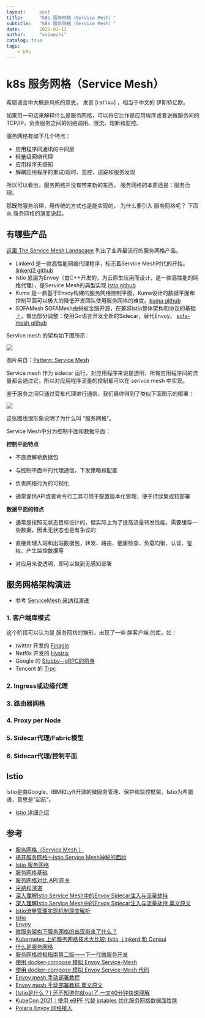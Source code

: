 ```yaml
---
layout:     post
title:      "k8s 服务网格（Service Mesh）"
subtitle:   "k8s 服务网格（Service Mesh）"
date:       2025-01-12
author:     "vxiaozhi"
catalog: true
tags:
    - k8s
---
```


# k8s 服务网格（Service Mesh）

希腊语言中大概是风帆的意思， 发音  [iːst'iəʊ] ，相当于中文的 伊斯特亿欧。

如果用一句话来解释什么是服务网格，可以将它比作是应用程序或者说微服务间的 TCP/IP，负责服务之间的网络调用、限流、熔断和监控。

服务网格有如下几个特点：

- 应用程序间通讯的中间层
- 轻量级网络代理
- 应用程序无感知
- 解耦应用程序的重试/超时、监控、追踪和服务发现

所以可以看出，服务网格并没有带来新的东西， 服务网格的本质还是：服务治理。

那既然服务治理，用传统的方式也是能实现的， 为什么要引入 服务网格呢？ 下面从 服务网格的演变说起。


## 有哪些产品

[这里 The Service Mesh Landscape](https://layer5.io/service-mesh-landscape) 列出了业界最流行的服务网格产品。


- Linkerd	是一款高性能网络代理程序，标志着Service Mesh时代的开始。 [linkerd2 github](https://github.com/linkerd/linkerd2)
- Istio	底层为Envoy（由C++开发的，为云原生应用而设计，是一款高性能的网络代理），是Service Mesh的典型实现 [istio github](https://github.com/istio/istio)
- Kuma	是一款基于Envoy构建的服务网络控制平面，Kuma设计的数据平面和控制平面可以极大的降低开发团队使用服务网格的难度。[kuma github](https://github.com/kumahq/kuma)
- SOFAMesh SOFAMesh由蚂蚁金服开源，在兼容Istio整体架构和协议的基础上，做出部分调整：使用Go语言开发全新的Sidecar，替代Envoy。 [sofa-mesh github](https://github.com/sofastack/sofa-mesh)


Service mesh 的架构如下图所示：

![](https://wmxiaozhi.github.io/picx-images-hosting/picx-imgs/k8s-net/service-mesh-arch.png)

图片来自：[Pattern: Service Mesh](https://philcalcado.com/2017/08/03/pattern_service_mesh.html)

Service mesh 作为 sidecar 运行，对应用程序来说是透明，所有应用程序间的流量都会通过它，所以对应用程序流量的控制都可以在 serivce mesh 中实现。


鉴于服务之间只通过旁车代理进行通信，我们最终得到了类似下面图示的部署：

![](https://wmxiaozhi.github.io/picx-images-hosting/picx-imgs/k8s-net/service-mesh-mesh.png)

这张图也很形象说明了为什么叫 “服务网格”。

Service Mesh中分为控制平面和数据平面：

**控制平面特点**

- 不直接解析数据包

- 与控制平面中的代理通信，下发策略和配置

- 负责网络行为的可视化

- 通常提供API或者命令行工具可用于配置版本化管理，便于持续集成和部署



**数据平面的特点**

- 通常是按照无状态目标设计的，但实际上为了提高流量转发性能，需要缓存一些数据，因此无状态也是有争议的

- 直接处理入站和出站数据包，转发、路由、健康检查、负载均衡、认证、鉴权、产生监控数据等

- 对应用来说透明，即可以做到无感知部署


## 服务网格架构演进

- 参考 [ServiceMesh 采纳和演进](https://hezhiqiang.gitbook.io/kubernetes-handbook/ling-yu-ying-yong/service-mesh/the-enterprise-path-to-service-mesh-architectures/service-mesh-adoption-and-evolution)

### 1. 客户端库模式

这个阶段可以认为是 服务网格的雏形，出现了一些 胖客户端 的库，如：
- twitter 开发的 [Finagle](https://github.com/twitter/finagle)
- Netflix 开发的 [Hystrix](https://github.com/Netflix/Hystrix)
- Google 的 [Stubby--gRPC的前身](https://www.iminho.me/wiki/docs/grpc-cloud-native-go-and-java/grpc-cloud-native-go-and-java-1f07n63dblm47)
- Tencent 的 [Trpc](https://github.com/trpc-group/trpc-go) 

### 2. Ingress或边缘代理

### 3. 路由器网格

### 4. Proxy per Node

### 5. Sidecar代理/Fabric模型

### 6. Sidecar代理/控制平面



## Istio

Istio是由Google、IBM和Lyft开源的微服务管理、保护和监控框架。Istio为希腊语，意思是”起航“。

- [Istio 详细介绍](k8s-service-mesh-istio.md)


## 参考

- [服务网格（Service Mesh ）](https://jimmysong.io/kubernetes-handbook/usecases/service-mesh.html)
- [揭开服务网格～Istio Service Mesh神秘的面纱](https://www.cnblogs.com/ZhuChangwu/p/16464316.html)
- [Istio 服务网格](https://istio.io/latest/zh/about/service-mesh/)
- [服务网格基础](https://jimmysong.io/kubernetes-handbook/usecases/service-mesh-fundamental.html)
- [服务网格对比 API 网关](https://jimmysong.io/kubernetes-handbook/usecases/service-mesh-vs-api-gateway.html)
- [采纳和演进](https://jimmysong.io/kubernetes-handbook/usecases/service-mesh-adoption-and-evolution.html)
- [深入理解Istio Service Mesh中的Envoy Sidecar注入与流量劫持](https://hezhiqiang.gitbook.io/kubernetes-handbook/ling-yu-ying-yong/service-mesh/istio/understand-sidecar-injection-and-traffic-hijack-in-istio-service-mesh)
- [深入理解Istio Service Mesh中的Envoy Sidecar注入与流量劫持 英文原文](https://faun.pub/understanding-how-envoy-sidecar-intercept-and-route-traffic-in-istio-service-mesh-20fea2a78833)
- [Istio流量管理实现机制深度解析](https://www.zhaohuabing.com/post/2018-09-25-istio-traffic-management-impl-intro/)
- [Istio](https://jimmysong.io/kubernetes-handbook/usecases/istio.html)
- [Envoy](https://jimmysong.io/kubernetes-handbook/usecases/envoy.html)
- [微服务架构下服务网格的出现带来了什么？](https://www.apiseven.com/blog/what-is-service-mesh)
- [Kubernetes 上的服务网格技术大比较: Istio, Linkerd 和 Consul](https://cloud.tencent.com/developer/article/1628101)
- [什么是服务网格](https://help.aliyun.com/zh/mesh/product-overview/what-is-service-mesh)
- [服务网格终极指南第二版——下一代微服务开发](https://cloudnative.to/blog/service-mesh-ultimate-guide-e2/)
- [使用 docker-compose 模拟 Envoy Service-Mesh ](https://hezhiqiang.gitbook.io/kubernetes-handbook/ling-yu-ying-yong/service-mesh/envoy/envoy-front-proxy)
- [使用 docker-compose 模拟 Envoy Service-Mesh 代码](https://github.com/envoyproxy/examples/tree/main/front-proxy)
- [Envoy mesh 手动部署教程](https://hezhiqiang.gitbook.io/kubernetes-handbook/ling-yu-ying-yong/service-mesh/envoy/envoy-mesh-in-kubernetes-tutorial)
- [Envoy mesh 手动部署教程 英文原文](https://www.getambassador.io/blog/envoy-flask-kubernetes)
- [[Istio是什么？] 还不知道你就out了,一文40分钟快速理解](https://cloud.tencent.com/developer/article/1986019)
- [KubeCon 2021｜使用 eBPF 代替 iptables 优化服务网格数据面性能](https://www.cnblogs.com/tencent-cloud-native/p/15696518.html)
- [Polaris Envoy 网格接入](https://polarismesh.cn/docs/%E4%BD%BF%E7%94%A8%E6%8C%87%E5%8D%97/k8s%E5%92%8C%E7%BD%91%E6%A0%BC%E4%BB%A3%E7%90%86/envoy%E7%BD%91%E6%A0%BC%E6%8E%A5%E5%85%A5/)
